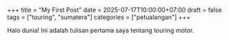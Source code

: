 +++
title = "My First Post"
date = 2025-07-17T10:00:00+07:00
draft = false
tags = ["touring", "sumatera"]
categories = ["petualangan"]
+++

Halo dunia! Ini adalah tulisan pertama saya tentang touring motor.